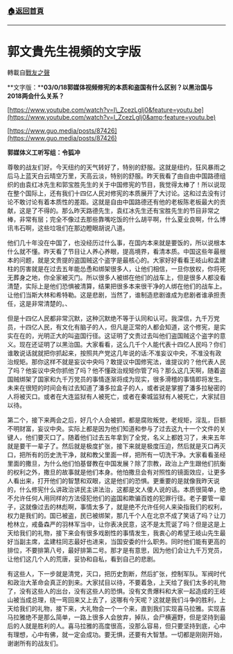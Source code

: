 ###  [:house:返回首頁](https://github.com/ourhimalayas/txt)
---
# 郭文貴先生視頻的文字版
轉載自[戰友之聲](http://littleantvoice.blogspot.com)

**文字版：****03/0/18郭媒体视频修宪的本质和盗国有什么区别？以黑治国与2018两会什么关系？**





[https://www.youtube.com/watch?v=I\_ZcezLgIj0&feature=youtu.be](https://www.youtube.com/watch?v=I_ZcezLgIj0&amp;feature=youtu.be)



[https://www.guo.media/posts/87426](https://www.guo.media/posts/87426)







**郭媒体义工听写组：令狐冲**



尊敬的战友们好。今天纽约的天气转好了，特别的舒服。这就是纽约，狂风暴雨之后马上蓝天白云晴空万里，天高云淡，特别的舒服。昨天我看了由自由中国路德组织的由袁红冰先生和郭宝胜先生的关于中国修宪的节目，我觉得太棒了！所以说现在整个国际上，还有我们十四亿人民对修宪的本质展开了大讨论。这和过去没有讨论不敢讨论有着本质性的差距。这就是自由中国路德还有他的老板陈老板最大的贡献，这是了不得的。那么昨天路德先生，袁红冰先生还有宝胜先生的节目非常之棒，非常有层；完全不像过去那些靠嘴吃饭的什么胡平啊，什么夏业良啊，什么博讯韦石啊，这些垃圾们在那边瞪眼胡说八道。



他们几十年没在中国了，也没经历过什么事，在国内本来就是要饭的，所以说根本什么就不懂。昨天看了节目让人养心养眼，提高境界，看清本质。中国这些年最根本的问题，就是文贵提的盗国贼这个盗字是最核心的。大家好好看看王岐山和孟建柱的厉害就是在过去五年能怂恿和绑架很多人，让他们相信，一旦你放权，你将死无葬身之地，你全家被灭门。所以很多人被绑在他们的战车上，但是很多人都没看清楚，实际上是他们恐惧被清算，结果把很多本来很干净的人绑在他们的战车上。让他们当斯大林和希特勒。这是悲剧，当然了，谁制造悲剧谁成为悲剧者谁承担责任，这是非常清楚的。、



但是十四亿人民都非常沉默，这种沉默绝不等于认同和认可。我深信，九千万党员，十四亿人民，有文化有脑子的人，但凡是正常的人都会知道，这个修宪，是实实在在的，光明正大的叫盗国行径。这证明了文贵过去叫他们盗国贼这个盗字的意义。现在还证明了以黑治国。大家看看，这么几千个人能代表十四亿人民吗？你们谁敢说话就就把你抓起来，按照共产党这几年说的话:不准妄议中央，不准没有政治规矩。那你这样不就是妄议中央吗？敢提议中国修宪法，谁提议的？他代表人民了吗？他妄议中央你抓他了吗？他不懂政治规矩你管了吗？那么这几天啊，随着盗国贼绑架了国家和九千万党员的事情逐渐将成为现实，很多滑稽的事情即将发生。未来在很短的时间会有过去知道了潘多拉盒子的人，或者说是掌握了潘多拉秘密的人将被灭口。或者在大连监狱有人被死亡，或者在秦城监狱有人被死亡，大家拭目以待。



第二个，接下来两会之后，好几个人会被抓，都是腐败叛党，老规矩，淫乱，巨额不明财富，妄议中央。实际上都是因为他们知道和参与了过去这九十一个文件的关键人，他们要灭口了。随着他们过去五年拿到了全党，名义上都姓习了，未来五年就是要干一辈子了。然后就是极度扩张，接下来就是极度压迫，然后就是灭口再灭口，把所有的历史洗干净，就和教父里面一样，把所有一切洗干净。大家看看圣经里面的撒旦，为什么他们怕基督教在中国发展？除了宗教，政治上产生跟他们抗衡的权利之外，撒旦的故事就是他们本身。他怕撒旦会有对照性的镜面效应，让更多人看出来，打开他们的智慧和双眼，这是他们的恐惧。更重要的是就像我昨天说的，什么修宪什么讲政治讲民主讲法治，这都是文人傻人说的话。本质很简单，绝不允许任何人用同样的方法侵犯他们的盗国和欺骗百姓的犯罪行径。老子要管一辈子，这就像过去的林彪啊，事情太多了，就是绝不允许任何人来染指我们的权利，权力是我们的。国已被盗，民已被绑架，那几千个人在北京不成了笑话了吗？让刀枪林立，戒备森严的羽林军当中，让你表决民意，这不是太荒诞了吗？但是这是上天给我们的礼物，接下来会有很多戏剧性的事情发生，我衷心的希望王岐山先生最好当副主席，孟建柱同志最好也进来，当国安委的什么职务。同时他们能有更高的排位，不要排第八号，最好排第二号。那才是有意思，因为他们会让九千万党员，让他们这几个人的荒唐，妥协和自私，看到自己的悲剧。





有这些人，下一步就是清党，灭口，把历史割断，然后扩张，控制军队。军阀时代和政治大革命会真正的到来。大家拭目以待，不要着急，上天给了我们太多的礼物了，没有这些人的出台，没有这些人的恐惧。没有文贵爆料和大家一起造成的王岐山被当成总理，绕一弯回来又上去了，这哪有今天呢？这就是我们斗争的胜利，上天给我们的礼物，接下来，大礼物会一个一个来，直到我们实现喜马拉雅。实现喜马拉雅绝不是那么简单，一路上很多人会放弃，掉队，会尸横遍野，但是坚持到最后的人就是胜利的人。喜马拉雅的高度很高，没那么容易，但只要坚持到底，心中有理想，心中有佛，就一定会成功。要无惧，还要有大智慧。一切都是刚刚开始，谢谢所有的战友们。